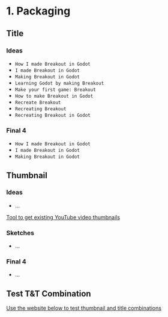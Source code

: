 # 1. Packaging

## Title

### Ideas

- `How I made Breakout in Godot`
- `I made Breakout in Godot`
- `Making Breakout in Godot`
- `Learning Godot by making Breakout`
- `Make your first game: Breakout`
- `How to make Breakout in Godot`
- `Recreate Breakout`
- `Recreating Breakout`
- `Recreating Breakout in Godot`

### Final 4

- `How I made Breakout in Godot`
- `I made Breakout in Godot`
- `Making Breakout in Godot`

## Thumbnail

### Ideas

- ...

[Tool to get existing YouTube video thumbnails](https://www.get-youtube-thumbnail.com/)

### Sketches

- ...

### Final 4

- ...

## Test T&T Combination

[Use the website below to test thumbnail and title combinations](https://thumbsup.tv/)
